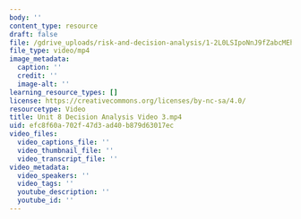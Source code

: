 ```yaml
---
body: ''
content_type: resource
draft: false
file: /gdrive_uploads/risk-and-decision-analysis/1-2L0LSIpoNnJ9fZabcMEhn2na6aPrj8o/unit-8-decision-analysis-video-3.mp4
file_type: video/mp4
image_metadata:
  caption: ''
  credit: ''
  image-alt: ''
learning_resource_types: []
license: https://creativecommons.org/licenses/by-nc-sa/4.0/
resourcetype: Video
title: Unit 8 Decision Analysis Video 3.mp4
uid: efc8f60a-702f-47d3-ad40-b879d63017ec
video_files:
  video_captions_file: ''
  video_thumbnail_file: ''
  video_transcript_file: ''
video_metadata:
  video_speakers: ''
  video_tags: ''
  youtube_description: ''
  youtube_id: ''
---
```

